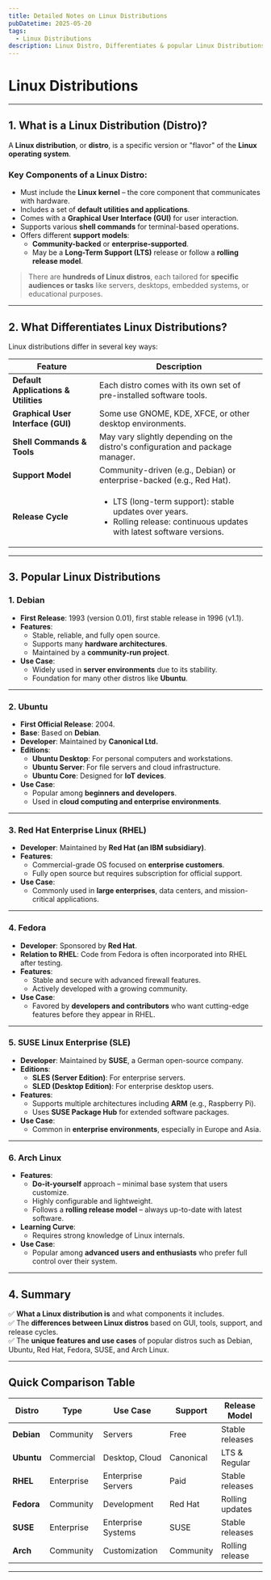 ```yaml
---
title: Detailed Notes on Linux Distributions
pubDatetime: 2025-05-20
tags:
  - Linux Distributions
description: Linux Distro, Differentiates & popular Linux Distributions.
---
```


# **Linux Distributions**

---

## **1. What is a Linux Distribution (Distro)?**

A **Linux distribution**, or **distro**, is a specific version or "flavor" of the **Linux operating system**.

### **Key Components of a Linux Distro:**

- Must include the **Linux kernel** – the core component that communicates with hardware.
- Includes a set of **default utilities and applications**.
- Comes with a **Graphical User Interface (GUI)** for user interaction.
- Supports various **shell commands** for terminal-based operations.
- Offers different **support models**:
  - **Community-backed** or **enterprise-supported**.
  - May be a **Long-Term Support (LTS)** release or follow a **rolling release model**.

> There are **hundreds of Linux distros**, each tailored for **specific audiences or tasks** like servers, desktops, embedded systems, or educational purposes.

---

## **2. What Differentiates Linux Distributions?**

Linux distributions differ in several key ways:

| Feature                              | Description                                                                                                                                      |
| ------------------------------------ | ------------------------------------------------------------------------------------------------------------------------------------------------ |
| **Default Applications & Utilities** | Each distro comes with its own set of pre-installed software tools.                                                                              |
| **Graphical User Interface (GUI)**   | Some use GNOME, KDE, XFCE, or other desktop environments.                                                                                        |
| **Shell Commands & Tools**           | May vary slightly depending on the distro's configuration and package manager.                                                                   |
| **Support Model**                    | Community-driven (e.g., Debian) or enterprise-backed (e.g., Red Hat).                                                                            |
| **Release Cycle**                    | <ul><li>LTS (long-term support): stable updates over years.</li><li>Rolling release: continuous updates with latest software versions.</li></ul> |

---

## **3. Popular Linux Distributions**

### **1. Debian**

- **First Release**: 1993 (version 0.01), first stable release in 1996 (v1.1).
- **Features**:
  - Stable, reliable, and fully open source.
  - Supports many **hardware architectures**.
  - Maintained by a **community-run project**.
- **Use Case**:
  - Widely used in **server environments** due to its stability.
  - Foundation for many other distros like **Ubuntu**.

---

### **2. Ubuntu**

- **First Official Release**: 2004.
- **Base**: Based on **Debian**.
- **Developer**: Maintained by **Canonical Ltd.**
- **Editions**:
  - **Ubuntu Desktop**: For personal computers and workstations.
  - **Ubuntu Server**: For file servers and cloud infrastructure.
  - **Ubuntu Core**: Designed for **IoT devices**.
- **Use Case**:
  - Popular among **beginners and developers**.
  - Used in **cloud computing and enterprise environments**.

---

### **3. Red Hat Enterprise Linux (RHEL)**

- **Developer**: Maintained by **Red Hat (an IBM subsidiary)**.
- **Features**:
  - Commercial-grade OS focused on **enterprise customers**.
  - Fully open source but requires subscription for official support.
- **Use Case**:
  - Commonly used in **large enterprises**, data centers, and mission-critical applications.

---

### **4. Fedora**

- **Developer**: Sponsored by **Red Hat**.
- **Relation to RHEL**: Code from Fedora is often incorporated into RHEL after testing.
- **Features**:
  - Stable and secure with advanced firewall features.
  - Actively developed with a growing community.
- **Use Case**:
  - Favored by **developers and contributors** who want cutting-edge features before they appear in RHEL.

---

### **5. SUSE Linux Enterprise (SLE)**

- **Developer**: Maintained by **SUSE**, a German open-source company.
- **Editions**:
  - **SLES (Server Edition)**: For enterprise servers.
  - **SLED (Desktop Edition)**: For enterprise desktop users.
- **Features**:
  - Supports multiple architectures including **ARM** (e.g., Raspberry Pi).
  - Uses **SUSE Package Hub** for extended software packages.
- **Use Case**:
  - Common in **enterprise environments**, especially in Europe and Asia.

---

### **6. Arch Linux**

- **Features**:
  - **Do-it-yourself** approach – minimal base system that users customize.
  - Highly configurable and lightweight.
  - Follows a **rolling release model** – always up-to-date with latest software.
- **Learning Curve**:
  - Requires strong knowledge of Linux internals.
- **Use Case**:
  - Popular among **advanced users and enthusiasts** who prefer full control over their system.

---

## **4. Summary**

✅ **What a Linux distribution is** and what components it includes.  
✅ The **differences between Linux distros** based on GUI, tools, support, and release cycles.  
✅ The **unique features and use cases** of popular distros such as Debian, Ubuntu, Red Hat, Fedora, SUSE, and Arch Linux.

---

## **Quick Comparison Table**

| Distro     | Type       | Use Case           | Support   | Release Model   |
| ---------- | ---------- | ------------------ | --------- | --------------- |
| **Debian** | Community  | Servers            | Free      | Stable releases |
| **Ubuntu** | Commercial | Desktop, Cloud     | Canonical | LTS & Regular   |
| **RHEL**   | Enterprise | Enterprise Servers | Paid      | Stable releases |
| **Fedora** | Community  | Development        | Red Hat   | Rolling updates |
| **SUSE**   | Enterprise | Enterprise Systems | SUSE      | Stable releases |
| **Arch**   | Community  | Customization      | Community | Rolling release |

---

